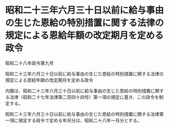 # 昭和二十三年六月三十日以前に給与事由の生じた恩給の特別措置に関する法律の規定による恩給年額の改定期月を定める政令

昭和二十八年政令第九号

昭和二十三年六月三十日以前に給与事由の生じた恩給の特別措置に関する法律の規定による恩給年額の改定期月を定める政令

内閣は、昭和二十三年六月三十日以前に給与事由の生じた恩給の特別措置に関する法律（昭和二十七年法律第二百四十四号）第一項の規定に基き、この政令を制定する。

昭和二十三年六月三十日以前に給与事由の生じた恩給の特別措置に関する法律第一項に規定する政令で定める年月分は、昭和二十八年一月分とする。
